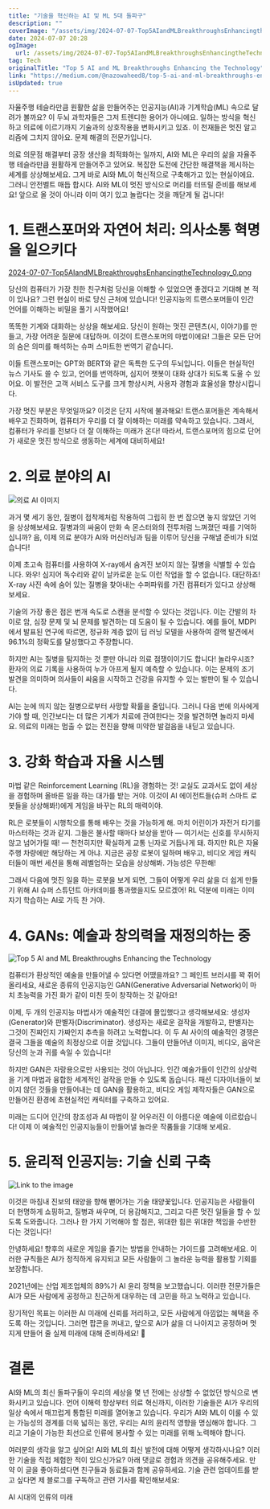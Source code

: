 ```yaml
---
title: "기술을 혁신하는 AI 및 ML 5대 돌파구"
description: ""
coverImage: "/assets/img/2024-07-07-Top5AIandMLBreakthroughsEnhancingtheTechnology_0.png"
date: 2024-07-07 20:28
ogImage: 
  url: /assets/img/2024-07-07-Top5AIandMLBreakthroughsEnhancingtheTechnology_0.png
tag: Tech
originalTitle: "Top 5 AI and ML Breakthroughs Enhancing the Technology"
link: "https://medium.com/@nazowaheed8/top-5-ai-and-ml-breakthroughs-enhancing-the-technology-41a51a8fccc2"
isUpdated: true
---
```






자율주행 테슬라만큼 원활한 삶을 만들어주는 인공지능(AI)과 기계학습(ML) 속으로 달려가 볼까요? 이 두뇌 과학자들은 그저 트렌디한 용어가 아니에요. 일하는 방식을 혁신하고 의료에 이르기까지 기술과의 상호작용을 변화시키고 있죠. 이 천재들은 멋진 알고리즘에 그치지 않아요. 문제 해결의 전문가입니다.

의료 의문점 해결부터 공장 생산을 최적화하는 일까지, AI와 ML은 우리의 삶을 자율주행 테슬라만큼 원활하게 만들어주고 있어요. 복잡한 도전에 간단한 해결책을 제시하는 세계를 상상해보세요. 그게 바로 AI와 ML이 혁신적으로 구축해가고 있는 현실이에요. 그러니 안전벨트 매듭 합시다. AI와 ML이 멋진 방식으로 머리를 터뜨릴 준비를 해보세요! 앞으로 올 것이 아니라 이미 여기 있고 놀랍다는 것을 깨닫게 될 겁니다!

# 1. 트랜스포머와 자연어 처리: 의사소통 혁명을 일으키다

[2024-07-07-Top5AIandMLBreakthroughsEnhancingtheTechnology_0.png](/assets/img/2024-07-07-Top5AIandMLBreakthroughsEnhancingtheTechnology_0.png)

<div class="content-ad"></div>

당신의 컴퓨터가 가장 친한 친구처럼 당신을 이해할 수 있었으면 좋겠다고 기대해 본 적이 있나요? 그런 현실이 바로 당신 근처에 있습니다! 인공지능의 트랜스포머들이 인간 언어를 이해하는 비밀을 풀기 시작했어요!

똑똑한 기계와 대화하는 상상을 해보세요. 당신이 원하는 멋진 콘텐츠(시, 이야기)를 만들고, 가장 어려운 질문에 대답하며. 이것이 트랜스포머의 마법이에요! 그들은 모든 단어의 숨은 의미를 해석하는 슈퍼 스마트한 번역기 같습니다.

이들 트랜스포머는 GPT와 BERT와 같은 독특한 도구의 두뇌입니다. 이들은 현실적인 뉴스 기사도 쓸 수 있고, 언어를 번역하며, 심지어 챗봇이 대화 상대가 되도록 도울 수 있어요. 이 발전은 고객 서비스 도구를 크게 향상시켜, 사용자 경험과 효율성을 향상시킵니다.

가장 멋진 부분은 무엇일까요? 이것은 단지 시작에 불과해요! 트랜스포머들은 계속해서 배우고 진화하며, 컴퓨터가 우리를 더 잘 이해하는 미래를 약속하고 있습니다. 그래서, 컴퓨터가 우리를 전보다 더 잘 이해하는 미래가 온다! 따라서, 트랜스포머의 힘으로 단어가 새로운 멋진 방식으로 생동하는 세계에 대비하세요!

<div class="content-ad"></div>

# 2. 의료 분야의 AI

![의료 AI 이미지](/assets/img/2024-07-07-Top5AIandMLBreakthroughsEnhancingtheTechnology_1.png)

과거 몇 세기 동안, 질병이 접착제처럼 작용하여 그립히 한 번 잡으면 놓지 않았던 기억을 상상해보세요. 질병과의 싸움이 만화 속 몬스터와의 전투처럼 느껴졌던 때를 기억하십니까? 음, 이제 의료 분야가 AI와 머신러닝과 팀을 이루어 당신을 구해낼 준비가 되었습니다!

이제 초고속 컴퓨터를 사용하여 X-ray에서 숨겨진 보이지 않는 질병을 식별할 수 있습니다. 와우! 심지어 독수리와 같이 날카로운 눈도 이런 작업을 할 수 없습니다. 대단하죠! X-ray 사진 속에 숨어 있는 질병을 찾아내는 수퍼파워를 가진 컴퓨터가 있다고 상상해보세요.

<div class="content-ad"></div>

기술의 가장 좋은 점은 번개 속도로 스캔을 분석할 수 있다는 것입니다. 이는 간발의 차이로 암, 심장 문제 및 뇌 문제를 발견하는 데 도움이 될 수 있습니다. 예를 들어, MDPI에서 발표된 연구에 따르면, 정규화 계층 없이 딥 러닝 모델을 사용하여 결핵 발견에서 96.1%의 정확도를 달성했다고 주장합니다.

하지만 AI는 질병을 탐지하는 것 뿐만 아니라 의료 점쟁이이기도 합니다! 놀라우시죠? 환자의 의료 기록을 사용하여 누가 아프게 될지 예측할 수 있습니다. 이는 문제의 조기 발견을 의미하며 의사들이 싸움을 시작하고 건강을 유지할 수 있는 발판이 될 수 있습니다.

AI는 눈에 띄지 않는 질병으로부터 사망할 확률을 줄입니다. 그러니 다음 번에 의사에게 가야 할 때, 인간보다는 더 많은 기계가 치료에 관여한다는 것을 발견하면 놀라지 마세요. 의료의 미래는 멈출 수 없는 전진을 향해 미약한 발걸음을 내딛고 있습니다.

# 3. 강화 학습과 자율 시스템

<div class="content-ad"></div>

마법 같은 Reinforcement Learning (RL)을 경험하는 것! 교실도 교과서도 없이 세상을 경험하며 올바른 일을 하는 대가를 받는 거야. 이것이 AI 에이전트들(슈퍼 스마트 로봇들을 상상해봐!)에게 게임을 바꾸는 RL의 매력이야.

RL은 로봇들이 시행착오를 통해 배우는 것을 가능하게 해. 마치 어린이가 자전거 타기를 마스터하는 것과 같지. 그들은 불사할 때마다 보상을 받아 — 여기서는 신호를 무시하지 않고 넘어가릴 때! — 천천히지만 확실하게 교통 닌자로 거듭나게 돼. 하지만 RL은 자율 주행 차량에만 해당하는 게 아냐. 지금은 공장 로봇이 일하며 배우고, 비디오 게임 캐릭터들이 매번 세션을 통해 레벨업하는 모습을 상상해봐. 가능성은 무한해!

그래서 다음에 멋진 일을 하는 로봇을 보게 되면, 그들이 어떻게 우리 삶을 더 쉽게 만들기 위해 AI 슈퍼 스튜던트 아카데미를 통과했을지도 모르겠어! RL 덕분에 미래는 이미 자기 학습하는 AI로 가득 찬 거야.

# 4. GANs: 예술과 창의력을 재정의하는 중

<div class="content-ad"></div>

![Top 5 AI and ML Breakthroughs Enhancing the Technology](/assets/img/2024-07-07-Top5AIandMLBreakthroughsEnhancingtheTechnology_2.png)

컴퓨터가 환상적인 예술을 만들어낼 수 있다면 어땠을까요? 그 페인트 브러시를 꽉 쥐어 올리세요, 새로운 종류의 인공지능인 GAN(Generative Adversarial Network)이 마치 초능력을 가진 화가 같이 미친 듯이 창작하는 것 같아요!

이제, 두 개의 인공지능 마법사가 예술적인 대결에 몰입했다고 생각해보세요: 생성자(Generator)와 판별자(Discriminator). 생성자는 새로운 걸작을 개발하고, 판별자는 그것이 진짜인지 가짜인지 추측을 하려고 노력합니다. 이 두 AI 사이의 예술적인 경쟁은 결국 그들을 예술의 최정상으로 이끌 것입니다. 그들이 만들어낸 이미지, 비디오, 음악은 당신의 눈과 귀를 속일 수 있습니다!

하지만 GAN은 자랑용으로만 사용되는 것이 아닙니다. 인간 예술가들이 인간의 상상력을 기계 마법과 융합한 세계적인 걸작을 만들 수 있도록 돕습니다. 패션 디자이너들이 보이지 않던 것들을 만들어내는 데 GAN을 활용하고, 비디오 게임 제작자들은 GAN으로 만들어진 환경에 초현실적인 캐릭터를 구축하고 있어요.

<div class="content-ad"></div>

미래는 드디어 인간의 창조성과 AI 마법이 잘 어우러진 이 아름다운 예술에 이르렀습니다! 이제 이 예술적인 인공지능들이 만들어낼 놀라운 작품들을 기대해 보세요.

# 5. 윤리적 인공지능: 기술 신뢰 구축

![Link to the image](/assets/img/2024-07-07-Top5AIandMLBreakthroughsEnhancingtheTechnology_3.png)

이것은 마침내 진보의 태양을 향해 뻗어가는 기술 태양꽃입니다. 인공지능은 사람들이 더 현명하게 쇼핑하고, 질병과 싸우며, 더 용감해지고, 그리고 다른 멋진 일들을 할 수 있도록 도와줍니다. 그러나 한 가지 기억해야 할 점은, 위대한 힘은 위대한 책임을 수반한다는 것입니다!

<div class="content-ad"></div>

안녕하세요! 향후의 새로운 게임을 즐기는 방법을 안내하는 가이드를 고려해보세요. 이러한 규칙들은 AI가 정직하게 유지되고 모든 사람들이 그 놀라운 능력을 활용할 기회를 보장합니다. 

2021년에는 산업 제조업체의 89%가 AI 윤리 정책을 보고했습니다. 이러한 전문가들은 AI가 모든 사람에게 공정하고 친근하게 대우하는 데 고민을 하고 노력하고 있습니다.

장기적인 목표는 이러한 AI 미래에 신뢰를 저리하고, 모든 사람에게 아낌없는 혜택을 주도록 하는 것입니다. 그러면 팝콘을 꺼내고, 앞으로 AI가 삶을 더 나아지고 공정하며 멋지게 만들어 줄 실제 미래에 대해 준비하세요! 🌟

<div class="content-ad"></div>

# 결론

AI와 ML의 최신 돌파구들이 우리의 세상을 몇 년 전에는 상상할 수 없었던 방식으로 변화시키고 있습니다. 언어 이해력 향상부터 의료 혁신까지, 이러한 기술들은 AI가 우리의 일상 속에서 매끄럽게 통합된 미래를 열어놓고 있습니다. 우리가 AI와 ML이 이룰 수 있는 가능성의 경계를 더욱 넓히는 동안, 우리는 AI의 윤리적 영향을 명심해야 합니다. 그리고 기술이 가능한 최선으로 인류에 봉사할 수 있는 미래를 위해 노력해야 합니다.

여러분의 생각을 알고 싶어요! AI와 ML의 최신 발전에 대해 어떻게 생각하시나요? 이러한 기술을 직접 체험한 적이 있으신가요? 아래 댓글로 경험과 의견을 공유해주세요. 만약 이 글을 좋아하셨다면 친구들과 동료들과 함께 공유하세요. 기술 관련 업데이트를 받고 싶다면 제 블로그를 구독하고 관련 기사를 확인해보세요:

AI 시대의 인류의 미래